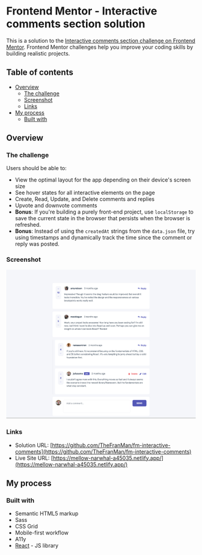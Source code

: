# Frontend Mentor - Interactive comments section solution

This is a solution to the [Interactive comments section challenge on Frontend Mentor](https://www.frontendmentor.io/challenges/interactive-comments-section-iG1RugEG9). Frontend Mentor challenges help you improve your coding skills by building realistic projects. 

## Table of contents

- [Overview](#overview)
  - [The challenge](#the-challenge)
  - [Screenshot](#screenshot)
  - [Links](#links)
- [My process](#my-process)
  - [Built with](#built-with)

## Overview

### The challenge

Users should be able to:

- View the optimal layout for the app depending on their device's screen size
- See hover states for all interactive elements on the page
- Create, Read, Update, and Delete comments and replies
- Upvote and downvote comments
- **Bonus**: If you're building a purely front-end project, use `localStorage` to save the current state in the browser that persists when the browser is refreshed.
- **Bonus**: Instead of using the `createdAt` strings from the `data.json` file, try using timestamps and dynamically track the time since the comment or reply was posted.

### Screenshot

![](./screenshot.jpg)

### Links

- Solution URL: [https://github.com/TheFranMan/fm-interactive-comments](https://github.com/TheFranMan/fm-interactive-comments)
- Live Site URL: [https://mellow-narwhal-a45035.netlify.app/](https://mellow-narwhal-a45035.netlify.app/)

## My process

### Built with

- Semantic HTML5 markup
- Sass
- CSS Grid
- Mobile-first workflow
- A11y
- [React](https://reactjs.org/) - JS library
